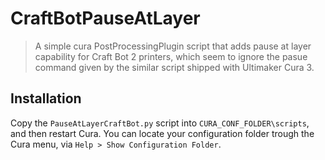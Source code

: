 # CraftBotPauseAtLayer

> A simple cura PostProcessingPlugin script that adds pause at layer capability for Craft Bot 2 printers, which seem to ignore the pasue command given by the similar script shipped with Ultimaker Cura 3.

## Installation

Copy the `PauseAtLayerCraftBot.py` script into `CURA_CONF_FOLDER\scripts`, and then restart Cura. You can locate your configuration folder trough the Cura menu, via `Help > Show Configuration Folder`.